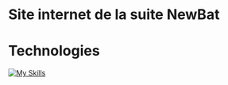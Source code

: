 # Site internet de la suite NewBat

# Technologies

[![My Skills](https://skillicons.dev/icons?i=firebase,react,vite,tailwind&perline=5)](https://skillicons.dev)
